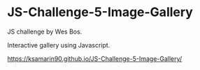 # JS-Challenge-5-Image-Gallery
JS challenge by Wes Bos.

Interactive gallery using Javascript.

https://ksamarin90.github.io/JS-Challenge-5-Image-Gallery/

